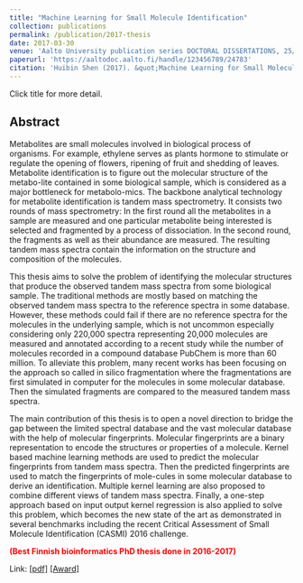 ```yaml
---
title: "Machine Learning for Small Molecule Identification"
collection: publications
permalink: /publication/2017-thesis
date: 2017-03-30
venue: 'Aalto University publication series DOCTORAL DISSERTATIONS, 25/2017'
paperurl: 'https://aaltodoc.aalto.fi/handle/123456789/24783'
citation: 'Huibin Shen (2017). &quot;Machine Learning for Small Molecule Identification&quot; <i>Aalto University publication series DOCTORAL DISSERTATIONS, 25/2017</i>'
---
```



Click title for more detail.

## Abstract

Metabolites are small molecules involved in biological process of organisms. For example, ethylene serves as plants hormone to stimulate or regulate the opening of flowers, ripening of fruit and shedding of leaves. Metabolite identification is to figure out the molecular structure of the metabo-lite contained in some biological sample, which is considered as a major bottleneck for metabolo-mics. The backbone analytical technology for metabolite identification is tandem mass spectrometry. It consists two rounds of mass spectrometry: In the first round all the metabolites in a sample are measured and one particular metabolite being interested is selected and fragmented by a process of dissociation. In the second round, the fragments as well as their abundance are measured. The resulting tandem mass spectra contain the information on the structure and composition of the molecules.
 
This thesis aims to solve the problem of identifying the molecular structures that produce the observed tandem mass spectra from some biological sample. The traditional methods are mostly based on matching the observed tandem mass spectra to the reference spectra in some database. However, these methods could fail if there are no reference spectra for the molecules in the underlying sample, which is not uncommon especially considering only 220,000 spectra representing 20,000 molecules are measured and annotated according to a recent study while the number of molecules recorded in a compound database PubChem is more than 60 million. To alleviate this problem, many recent works has been focusing on the approach so called in silico fragmentation where the fragmentations are first simulated in computer for the molecules in some molecular database. Then the simulated fragments are compared to the measured tandem mass spectra.
 
The main contribution of this thesis is to open a novel direction to bridge the gap between the limited spectral database and the vast molecular database with the help of molecular fingerprints. Molecular fingerprints are a binary representation to encode the structures or properties of a molecule. Kernel based machine learning methods are used to predict the molecular fingerprints from tandem mass spectra. Then the predicted fingerprints are used to match the fingerprints of mole-cules in some molecular database to derive an identification. Multiple kernel learning are also proposed to combine different views of tandem mass spectra. Finally, a one-step approach based on input output kernel regression is also applied to solve this problem, which becomes the new state of the art as demonstrated in several benchmarks including the recent Critical Assessment of Small Molecule Identification (CASMI) 2016 challenge.

<b><span style="color:red">(Best Finnish bioinformatics PhD thesis done in 2016-2017)</span></b>

Link: [[pdf]](https://aaltodoc.aalto.fi/bitstream/handle/123456789/24783/isbn9789526072920.pdf?sequence=1&isAllowed=y) [[Award]](http://bioinf.fi/winner-of-the-best-thesis-award/)